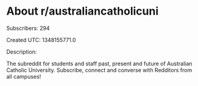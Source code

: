 # About r/australiancatholicuni

Subscribers: 294

Created UTC: 1348155771.0

Description:

The subreddit for students and staff past, present and future of Australian Catholic University. Subscribe, connect and converse with Redditors from all campuses!

